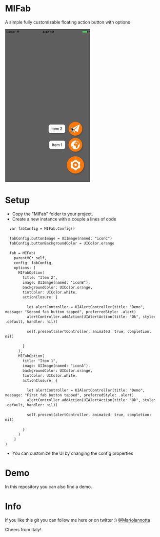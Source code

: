 # MIFab
A simple fully customizable floating action button with options

<img src="demo.gif" height="500"/>

# Setup
- Copy the "MIFab" folder to your project.
- Create a new instance with a couple a lines of code
```
  var fabConfig = MIFab.Config()
        
  fabConfig.buttonImage = UIImage(named: "iconC")
  fabConfig.buttonBackgroundColor = UIColor.orange
        
  fab = MIFab(
    parentVC: self,
    config: fabConfig,
    options: [
      MIFabOption(
        title: "Item 2",
        image: UIImage(named: "iconB"),
        backgroundColor: UIColor.orange,
        tintColor: UIColor.white,
        actionClosure: {
                        
          let alertController = UIAlertController(title: "Demo", message: "Second fab button tapped", preferredStyle: .alert)
          alertController.addAction(UIAlertAction(title: "Ok", style: .default, handler: nil))
                        
          self.present(alertController, animated: true, completion: nil)
                        
        }
      ),
      MIFabOption(
        title: "Item 1",
        image: UIImage(named: "iconA"),
        backgroundColor: UIColor.orange,
        tintColor: UIColor.white,
        actionClosure: {
                        
          let alertController = UIAlertController(title: "Demo", message: "First fab button tapped", preferredStyle: .alert)
          alertController.addAction(UIAlertAction(title: "Ok", style: .default, handler: nil))
                        
          self.present(alertController, animated: true, completion: nil)
                        
        }
      )
    ]
)
```

- You can customize the UI by changing the config properties

# Demo
In this repository you can also find a demo.

# Info
If you like this git you can follow me here or on twitter :) [@MarioIannotta](http://www.twitter.com/marioiannotta)

Cheers from Italy!

